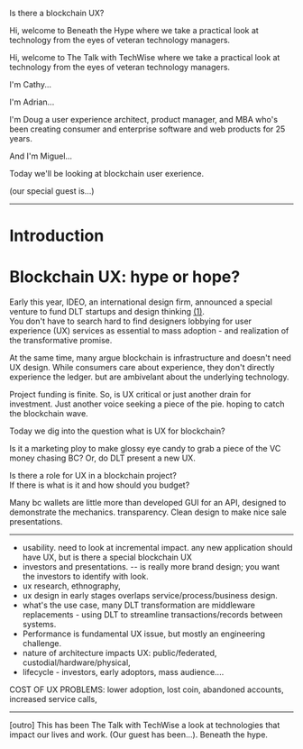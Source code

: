 Is there a blockchain UX? 

Hi, welcome to Beneath the Hype where we take a practical look
at technology from the eyes of veteran technology managers.

Hi, welcome to The Talk with TechWise where we take a practical look
at technology from the eyes of veteran technology managers.

I'm Cathy...

I'm Adrian...

I'm Doug a user experience architect, product manager, and MBA who's been creating consumer and enterprise software and web products for 25 years. 

And I'm Miguel...

Today we'll be looking at 
blockchain user exerience.

(our special guest is...)

-------

# Introduction

# Blockchain UX: hype or hope? 

Early this year, IDEO, an international design firm, announced a special venture to fund DLT startups and design thinking [(1)](https://www.businessinsider.com/ideo-turning-to-blockchain-2019-2).  
You don't have to search hard to find designers lobbying for user experience (UX) services as essential to mass adoption - and realization of the transformative promise.

At the same time, many argue blockchain is infrastructure and doesn't need UX design. While consumers care about experience, they don't directly experience the ledger.  but are ambivelant about the underlying technology.

Project funding is finite.  So, is UX critical or just another drain for investment.  Just another voice seeking a piece of the pie. hoping to catch the blockchain wave. 

Today we dig into the question what is UX for blockchain?


Is it a marketing ploy to make glossy eye candy to grab a piece of the VC money chasing BC?  Or, do DLT present a new UX.

Is there a role for UX in a blockchain project?  
If there is what is it and how should you budget?

Many bc wallets are little more than developed GUI for an API, designed to demonstrate the mechanics.   transparency. Clean design to make nice sale presentations. 

----


* usability.  need to look at incremental impact.  any new application should have UX, but is there a special blockchain UX
* investors and presentations.  -- is really more brand design; you want the investors to identify with look.
* ux research, ethnography, 
* ux design in early stages overlaps service/process/business design.
* what's the use case, many DLT transformation are middleware replacements - using DLT to streamline transactions/records between systems.
* Performance is fundamental UX issue, but mostly an engineering challenge.
* nature of architecture impacts UX: public/federated, custodial/hardware/physical,
* lifecycle - investors, early adoptors, mass audience....

COST OF UX PROBLEMS: lower adoption, lost coin, abandoned accounts, increased service calls,


--------



[outro]  This has been The Talk with TechWise a look at technologies that impact our lives and work.  (Our guest has been...).  Beneath the hype.
